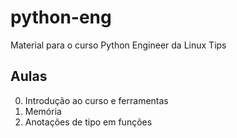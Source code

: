 # python-eng
Material para o curso Python Engineer da Linux Tips

## Aulas

0. Introdução ao curso e ferramentas
1. Memória
2. Anotações de tipo em funções


